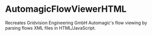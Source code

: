 # AutomagicFlowViewerHTML
Recreates Gridvision Engineering GmbH Automagic's flow viewing by parsing flows XML files in HTML/JavaScript.
